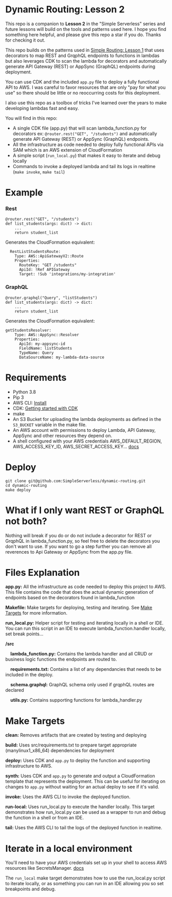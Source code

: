 # Dynamic Routing: Lesson 2
This repo is a companion to **Lesson 2** in the "Simple Serverless" series and future lessons will build on the tools and patterns used here.
I hope you find something here helpful, and please give this repo a star if you do. Thanks for checking it out.

This repo builds on the patterns used in [Simple Routing: Lesson 1](https://github.com/SimpleServerless/simple-routing) 
that uses decorators to map REST and GrqphQL endpoints to functions in lambdas but also leverages CDK to scan the lambda
for decorators and automatically generate API Gateway (REST) or AppSync (GraphQL) endpoints during deployment.

You can use CDK and the included `app.py` file to deploy a fully functional API to AWS. 
I was careful to favor resources that are only "pay for what you use" so there should be little or no reoccurring costs for this deployment.

I also use this repo as a toolbox of tricks I've learned over the years to make developing lambdas fast and easy. 

You will find in this repo:
- A single CDK file (app.py) that will scan lambda_function.py for decorators ex: `@router.rest("GET", "/students")` and automatically generate API Gateway (REST) or AppSync (GraphQL) endpoints.
- All the infrastructure as code needed to deploy fully functional APIs via SAM which is an AWS extension of CloudFormation
- A simple script (`run_local.py`) that makes it easy to iterate and debug locally
- Commands to invoke a deployed lambda and tail its logs in realtime (`make invoke`, `make tail`)


# Example

### Rest

```
@router.rest("GET", "/students")
def list_students(args: dict) -> dict:
    ...
    return student_list
```
Generates the CloudFormation equivalent:
```
  RestListStudentsRoute:
    Type: AWS::ApiGatewayV2::Route
    Properties:
      RouteKey: "GET /students"
      ApiId: !Ref APIGateway
      Target: !Sub 'integrations/my-integration'
```

### GraphQL
```
@router.graphql("Query", "listStudents")
def list_students(args: dict) -> dict:
    ...
    return student_list
```
Generates the CloudFormation equivalent:
```
getStudentsResolver:
    Type: AWS::AppSync::Resolver
    Properties:
      ApiId: my-appsync-id
      FieldName: listStudents
      TypeName: Query
      DataSourceName: my-lambda-data-source
```

# Requirements

- Python 3.8
- Pip 3
- AWS CLI: [Install](https://docs.aws.amazon.com/cli/latest/userguide/install-cliv2.html)
- CDK: [Getting started with CDK](https://docs.aws.amazon.com/cdk/latest/guide/getting_started.html)
- make
- An S3 Bucket for uploading the lambda deployments as defined in the `S3_BUCKET` variable in the make file.
- An AWS account with permissions to deploy Lambda, API Gateway, AppSync 
and other resources they depend on.
- A shell configured with your AWS credentials AWS_DEFAULT_REGION, AWS_ACCESS_KEY_ID, AWS_SECRET_ACCESS_KEY... 
  [docs](https://docs.aws.amazon.com/cli/latest/userguide/cli-configure-envvars.html)


# Deploy
```
git clone git@github.com:SimpleServerless/dynamic-routing.git
cd dynamic-routing
make deploy
```

# What if I only want REST or GraphQL not both?
Nothing will break if you do or do not include a decorator for REST or GrqphQL in lambda_function.py, so feel free to delete the 
decorators you don't want to use.
If you want to go a step further you can remove all reverences to Api Gateway or AppSync from the app.py file.


# Files Explanation

**app.py:** All the infrastructure as code needed to deploy this project to AWS. This file contains the code that does 
the actual dynamic generation of endpoints based on the decorators found in lambda_function

**Makefile:** Make targets for deploying, testing and iterating. See [Make Targets](#make-targets) for more information.

**run_local.py:** Helper script for testing and iterating locally in a shell or IDE. 
You can run this script in an IDE to execute lambda_function.handler locally, set break points...

**/src**

&nbsp;&nbsp;&nbsp;&nbsp;**lambda_function.py:** Contains the lambda handler and all CRUD or business logic functions the endpoints are routed to.

&nbsp;&nbsp;&nbsp;&nbsp;**requirements.txt:** Contains a list of any dependancies that needs to be included in the deploy.

&nbsp;&nbsp;&nbsp;&nbsp;**schema.graphql:** GraphQL schema only used if grqphQL routes are declared

&nbsp;&nbsp;&nbsp;&nbsp;**utils.py:** Contains supporting functions for lambda_handler.py




# Make Targets
**clean:** Removes artifacts that are created by testing and deploying

**build:** Uses src/requirements.txt to prepare target appropriate (manylinux1_x86_64) dependencies for deployment

**deploy:** Uses CDK and `app.py` to deploy the function and supporting infrastructure to AWS.

**synth:** Uses CDK and `app.py` to generate and output a CloudFormation template that represents the deployment. This can be
useful for iterating on changes to `app.py` without waiting for an actual deploy to see if it's valid.

**invoke:** Uses the AWS CLI to invoke the deployed function.

**run-local:** Uses run_local.py to execute the handler locally. This target demonstrates
how run_local.py can be used as a wrapper to run and debug the function in a shell or from an IDE.

**tail:** Uses the AWS CLI to tail the logs of the deployed function in realtime.



# Iterate in a local environment
You'll need to have your AWS credentials set up in your shell to access AWS resources like SecretsManager. [docs](https://docs.aws.amazon.com/cli/latest/userguide/cli-configure-envvars.html)

The `run_local` make target demonstrates how to use the run_local.py script to iterate locally, or as something you can 
run in an IDE allowing you so set breakpoints and debug. 
